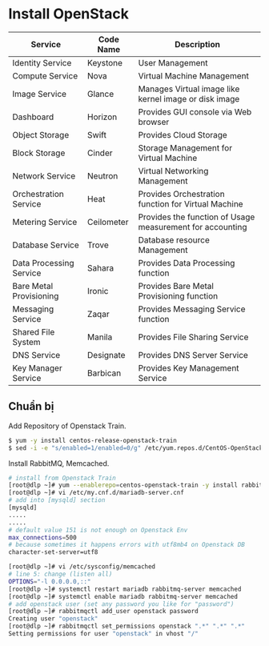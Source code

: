# Install OpenStack

|Service|Code Name|Description|
|-------|---------|-----------|
|Identity Service|Keystone|User Management|
|Compute Service|Nova|Virtual Machine Management|
|Image Service|Glance|Manages Virtual image like kernel image or disk image|
|Dashboard|Horizon|Provides GUI console via Web browser|
|Object Storage|Swift|Provides Cloud Storage|
|Block Storage|Cinder|Storage Management for Virtual Machine|
|Network Service|Neutron|Virtual Networking Management|
|Orchestration Service|Heat|Provides Orchestration function for Virtual Machine|
|Metering Service|Ceilometer|Provides the function of Usage measurement for accounting|
|Database Service|Trove|Database resource Management|
|Data Processing Service|Sahara|Provides Data Processing function|
|Bare Metal Provisioning|Ironic|Provides Bare Metal Provisioning function|
|Messaging Service|Zaqar|Provides Messaging Service function|
|Shared File System|Manila|Provides File Sharing Service|
|DNS Service|Designate|Provides DNS Server Service|
|Key Manager Service|Barbican|Provides Key Management Service|

## Chuẩn bị

Add Repository of Openstack Train.
```sh
$ yum -y install centos-release-openstack-train
$ sed -i -e "s/enabled=1/enabled=0/g" /etc/yum.repos.d/CentOS-OpenStack-train.repo
```
Install RabbitMQ, Memcached.
```sh
# install from Openstack Train
[root@dlp ~]# yum --enablerepo=centos-openstack-train -y install rabbitmq-server memcached
[root@dlp ~]# vi /etc/my.cnf.d/mariadb-server.cnf
# add into [mysqld] section
[mysqld]
.....
.....
# default value 151 is not enough on Openstack Env
max_connections=500
# because sometimes it happens errors with utf8mb4 on Openstack DB
character-set-server=utf8 

[root@dlp ~]# vi /etc/sysconfig/memcached
# line 5: change (listen all)
OPTIONS="-l 0.0.0.0,::"
[root@dlp ~]# systemctl restart mariadb rabbitmq-server memcached
[root@dlp ~]# systemctl enable mariadb rabbitmq-server memcached
# add openstack user (set any password you like for "password")
[root@dlp ~]# rabbitmqctl add_user openstack password
Creating user "openstack"
[root@dlp ~]# rabbitmqctl set_permissions openstack ".*" ".*" ".*"
Setting permissions for user "openstack" in vhost "/"
```

